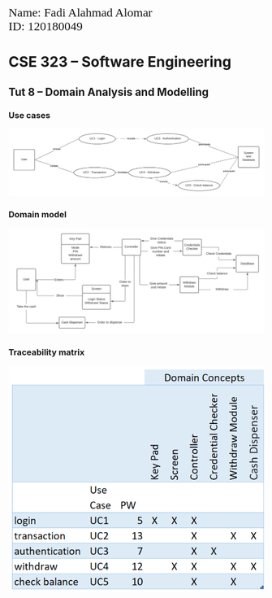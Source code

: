 <p style="font-family:times;font-size:18pt">
Name: Fadi Alahmad Alomar </br> ID: 120180049
</p>

# CSE 323 – Software Engineering

## Tut 8 – Domain Analysis and Modelling

### Use cases

![picture 2](images/a72326d414c415db2cf3ee1f62ee6c27ebeb2e35064100d9d766ff19f29f6104.png)  

### Domain model

![picture 4](images/86a8c8027f2446c6381c49bdec58b4b92352273e9d5c6b88218ce99b0718a684.png)  

### Traceability matrix

![picture 5](images/a5f0eb34878379470cbe6fd5fd63ffdd08b7b4b9b2b9d194757775047b662dc3.png)  
